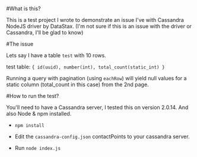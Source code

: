 #What is this?

This is a test project I wrote to demonstrate an issue I've with Cassandra
NodeJS driver by DataStax. (I'm not sure if this is an issue with the driver
or Cassandra, I'll be glad to know)

#The issue

Lets say I have a table `test` with 10 rows.

test table: `{ id(uuid), number(int), total_count(static_int) }`

Running a query with pagination (using `eachRow`) will yield null values for
a static column (total_count in this case) from the 2nd page.

#How to run the test?

You'll need to have a Cassandra server, I tested this on version 2.0.14.
And also Node & npm installed.

* `npm install`

* Edit the `cassandra-config.json` contactPoints to your cassandra server.

* Run `node index.js`
